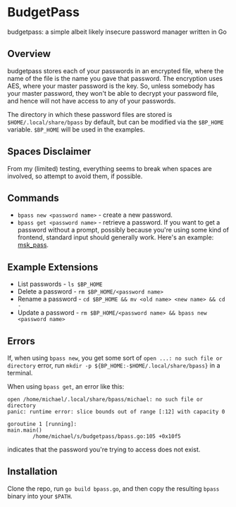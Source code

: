 # BudgetPass
budgetpass: a simple albeit likely insecure password manager written in Go

## Overview
budgetpass stores each of your passwords in an encrypted file, where the name
of the file is the name you gave that password. The encryption uses AES, where
your master password is the key. So, unless somebody has your master password,
they won't be able to decrypt your password file, and hence will not have access
to any of your passwords.

The directory in which these password files are stored is
``$HOME/.local/share/bpass`` by default, but can be modified
via the ``$BP_HOME`` variable. ``$BP_HOME`` will be used in the examples.

## Spaces Disclaimer
From my (limited) testing, everything seems to break when spaces are involved,
so attempt to avoid them, if possible.

## Commands
- ``bpass new <password name>`` - create a new password.
- ``bpass get <password name>`` - retrieve a password. If you want to get a
password without a prompt, possibly because you're using some kind of frontend,
standard input should generally work. Here's an example: [msk_pass](https://gist.github.com/michaelskyba/f207baab9dda82472ab28433130bb5f5).

## Example Extensions
- List passwords - ``ls $BP_HOME``
- Delete a password - ``rm $BP_HOME/<password name>``
- Rename a password - ``cd $BP_HOME && mv <old name> <new name> && cd -``
- Update a password - ``rm $BP_HOME/<password name> && bpass new <password name>``

## Errors
If, when using ``bpass new``, you get some sort of ``open ...: no such file or directory``
error, run ``mkdir -p ${BP_HOME:-$HOME/.local/share/bpass}`` in a terminal.

When using ``bpass get``, an error like this:
```
open /home/michael/.local/share/bpass/michael: no such file or directory
panic: runtime error: slice bounds out of range [:12] with capacity 0

goroutine 1 [running]:
main.main()
        /home/michael/s/budgetpass/bpass.go:105 +0x10f5
```
indicates that the password you're trying to access does not exist.

## Installation
Clone the repo, run ``go build bpass.go``, and then copy the resulting
``bpass`` binary into your ``$PATH``.

